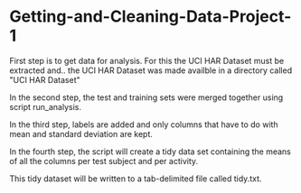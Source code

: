 # Getting-and-Cleaning-Data-Project-1
  
First step is to get data for analysis. For this the UCI HAR Dataset must be extracted and..
the UCI HAR Dataset was made availble in a directory called "UCI HAR Dataset"

In the second step, the test and training sets were merged together using script run_analysis.

In the third step, labels are added and only columns that have to do with mean and standard deviation are kept.

In the fourth step, the script will create a tidy data set containing the means of all the columns per test subject and per activity. 

This tidy dataset will be written to a tab-delimited file called tidy.txt.

